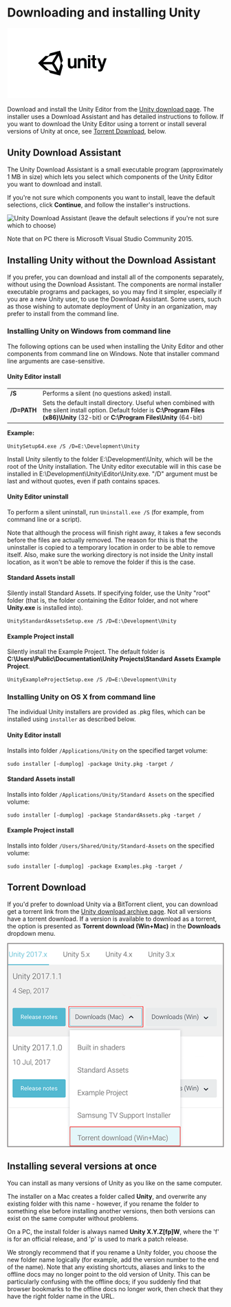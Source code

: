 # Downloading and installing Unity

![](Images/5a74191442f30114c08c0ca4asfasss_5afed7d0e3dfeb61787fef72.png)

Download and install the Unity Editor from the [Unity download page](http://unity3d.com/download). 
The installer uses a Download Assistant and has detailed instructions to follow. If you want to download the Unity Editor using a torrent or install several versions of Unity at once, see [Torrent Download](#TorrentDownload), below.

## Unity Download Assistant

The Unity Download Assistant is a small executable program (approximately 1 MB in size) which lets you select which components of the Unity Editor you want to download and install.

If you're not sure which components you want to install, leave the default selections, click __Continue__, and follow the installer's instructions. 

![Unity Download Assistant (leave the default selections if you're not sure which to choose)](../uploads/Main/UnityDownloadAssistant_v52_75.png)

Note that on PC there is Microsoft Visual Studio Community 2015.

###


## Installing Unity without the Download Assistant

If you prefer, you can download and install all of the components separately, without using the Download Assistant. The components are normal installer executable programs and packages, so you may find it simpler, especially if you are a new Unity user, to use the Download Assistant. Some users, such as those wishing to automate deployment of Unity in an organization, may prefer to install from the command line.

### Installing Unity on Windows from command line

The following options can be used when installing the Unity Editor and other components from command line on Windows. Note that installer command line arguments are case-sensitive.

#### Unity Editor install

| | |
|:---|:---|
|__/S__|Performs a silent (no questions asked) install.|
|__/D=PATH__|Sets the default install directory. Useful when combined with the silent install option. Default folder is **C:\Program Files (x86)\Unity** (32-bit) or **C:\Program Files\Unity** (64-bit)|

**Example:**

````
UnitySetup64.exe /S /D=E:\Development\Unity
````

Install Unity silently to the folder E:\Development\Unity, which will be the root of the Unity installation. The Unity editor executable will in this case be installed in E:\Development\Unity\Editor\Unity.exe. "/D" argument must be last and without quotes, even if path contains spaces.

#### Unity Editor uninstall

To perform a silent uninstall, run `Uninstall.exe /S` (for example, from command line or a script).

Note that although the process will finish right away, it takes a few seconds before the files are actually removed. The reason for this is that the uninstaller is copied to a temporary location in order to be able to remove itself. Also, make sure the working directory is not inside the Unity install location, as it won't be able to remove the folder if this is the case.

#### Standard Assets install

Silently install Standard Assets. If specifying folder, use the Unity "root" folder (that is, the folder containing the Editor folder, and not where __Unity.exe__ is installed into).

````
UnityStandardAssetsSetup.exe /S /D=E:\Development\Unity
````

#### Example Project install

Silently install the Example Project. The default folder is **C:\Users\Public\Documentation\Unity Projects\Standard Assets Example Project**.

````
UnityExampleProjectSetup.exe /S /D=E:\Development\Unity
````


### Installing Unity on OS X from command line

The individual Unity installers are provided as .pkg files, which can be installed using `installer` as described below.

#### Unity Editor install

Installs into folder `/Applications/Unity` on the specified target volume:

````
sudo installer [-dumplog] -package Unity.pkg -target /
````

#### Standard Assets install

Installs into folder `/Applications/Unity/Standard Assets` on the specified volume:

````
sudo installer [-dumplog] -package StandardAssets.pkg -target /
````

#### Example Project install

Installs into folder `/Users/Shared/Unity/Standard-Assets` on the specified volume:

````
sudo installer [-dumplog] -package Examples.pkg -target /
````


<a name="#TorrentDownload"></a>
## Torrent Download

If you'd prefer to download Unity via a BitTorrent client, you can download get a torrent link from the [Unity download archive page](http://unity3d.com/get-unity/download/archive). Not all versions have a torrent download. If a version is available to download as a torrent, the option is presented as __Torrent download (Win+Mac)__ in the __Downloads__ dropdown menu.

![Downloading Unity via a Torrent](../uploads/Main/InstallingUnityTorrentDownload.png)


## Installing several versions at once

You can install as many versions of Unity as you like on the same computer. 

The installer on a Mac creates a folder called __Unity__, and overwrite any existing folder with this name -  however, if you rename the folder to something else before installing another versions, then both versions can exist on the same computer without problems. 

On a PC, the install folder is always named __Unity X.Y.Z[fp]W__, where the 'f' is for an official release, and 'p' is used to mark a patch release.

We strongly recommend that if you rename a Unity folder, you choose the new folder name logically (for example, add the version number to the end of the name). Note that any existing shortcuts, aliases and links to the offline docs may no longer point to the old version of Unity. This can be particularly confusing with the offline docs; if you suddenly find that browser bookmarks to the offline docs no longer work, then check that they have the right folder name in the URL.
